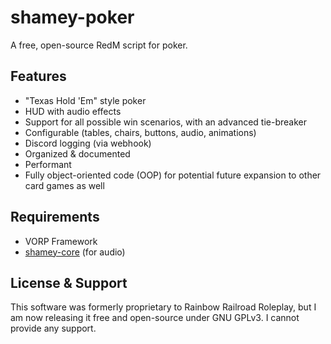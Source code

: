 # shamey-poker

A free, open-source RedM script for poker.

## Features
- "Texas Hold 'Em" style poker
- HUD with audio effects
- Support for all possible win scenarios, with an advanced tie-breaker
- Configurable (tables, chairs, buttons, audio, animations)
- Discord logging (via webhook)
- Organized & documented
- Performant
- Fully object-oriented code (OOP) for potential future expansion to other card games as well

## Requirements
- VORP Framework
- [shamey-core](https://github.com/ShameyWinehouse/shamey-core) (for audio)

## License & Support
This software was formerly proprietary to Rainbow Railroad Roleplay, but I am now releasing it free and open-source under GNU GPLv3. I cannot provide any support.